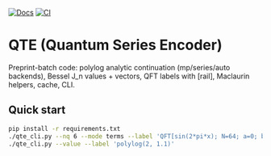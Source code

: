 [![Docs](https://img.shields.io/badge/docs-pages-blue)](https://3KD.github.io/QTE/) [![CI](https://github.com/3KD/QTE/actions/workflows/ci.yml/badge.svg)](https://github.com/3KD/QTE/actions/workflows/ci.yml)

# QTE (Quantum Series Encoder)

Preprint-batch code: polylog analytic continuation (mp/series/auto backends),
Bessel J_n values + vectors, QFT labels with [rail], Maclaurin helpers, cache, CLI.

## Quick start
```bash
pip install -r requirements.txt
./qte_cli.py --nq 6 --mode terms --label 'QFT[sin(2*pi*x); N=64; a=0; b=1; ifft][rail]'
./qte_cli.py --value --label 'polylog(2, 1.1)'

